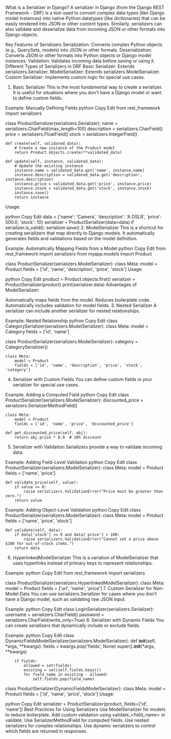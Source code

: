 What is a Serializer in Django?
A serializer in Django (from the Django REST Framework - DRF) is a tool used to convert complex data types (like Django model instances) into native Python datatypes (like dictionaries) that can be easily rendered into JSON or other content types. Similarly, serializers can also validate and deserialize data from incoming JSON or other formats into Django objects.

Key Features of Serializers
Serialization: Converts complex Python objects (e.g., QuerySets, models) into JSON or other formats.
Deserialization: Converts JSON or other formats into Python objects or Django model instances.
Validation: Validates incoming data before saving or using it.
Different Types of Serializers in DRF
Basic Serializer: Extends serializers.Serializer.
ModelSerializer: Extends serializers.ModelSerializer.
Custom Serializer: Implements custom logic for special use cases.
1. Basic Serializer
This is the most fundamental way to create a serializer. It is useful for situations where you don't have a Django model or want to define custom fields.

Example: Manually Defining Fields
python
Copy
Edit
from rest_framework import serializers

class ProductSerializer(serializers.Serializer):
    name = serializers.CharField(max_length=100)
    description = serializers.CharField()
    price = serializers.FloatField()
    stock = serializers.IntegerField()

    def create(self, validated_data):
        # Create a new instance of the Product model
        return Product.objects.create(**validated_data)

    def update(self, instance, validated_data):
        # Update the existing instance
        instance.name = validated_data.get('name', instance.name)
        instance.description = validated_data.get('description', instance.description)
        instance.price = validated_data.get('price', instance.price)
        instance.stock = validated_data.get('stock', instance.stock)
        instance.save()
        return instance
Usage:

python
Copy
Edit
data = {'name': 'Camera', 'description': 'A DSLR', 'price': 500.0, 'stock': 10}
serializer = ProductSerializer(data=data)
if serializer.is_valid():
    serializer.save()
2. ModelSerializer
This is a shortcut for creating serializers that map directly to Django models. It automatically generates fields and validations based on the model definition.

Example: Automatically Mapping Fields from a Model
python
Copy
Edit
from rest_framework import serializers
from myapp.models import Product

class ProductSerializer(serializers.ModelSerializer):
    class Meta:
        model = Product
        fields = ['id', 'name', 'description', 'price', 'stock']
Usage:

python
Copy
Edit
product = Product.objects.first()
serializer = ProductSerializer(product)
print(serializer.data)
Advantages of ModelSerializer:

Automatically maps fields from the model.
Reduces boilerplate code.
Automatically includes validation for model fields.
3. Nested Serializer
A serializer can include another serializer for nested relationships.

Example: Nested Relationship
python
Copy
Edit
class CategorySerializer(serializers.ModelSerializer):
    class Meta:
        model = Category
        fields = ['id', 'name']

class ProductSerializer(serializers.ModelSerializer):
    category = CategorySerializer()

    class Meta:
        model = Product
        fields = ['id', 'name', 'description', 'price', 'stock', 'category']
4. Serializer with Custom Fields
You can define custom fields in your serializer for special use cases.

Example: Adding a Computed Field
python
Copy
Edit
class ProductSerializer(serializers.ModelSerializer):
    discounted_price = serializers.SerializerMethodField()

    class Meta:
        model = Product
        fields = ['id', 'name', 'price', 'discounted_price']

    def get_discounted_price(self, obj):
        return obj.price * 0.9  # 10% discount
5. Serializer with Validation
Serializers provide a way to validate incoming data.

Example: Adding Field-Level Validation
python
Copy
Edit
class ProductSerializer(serializers.ModelSerializer):
    class Meta:
        model = Product
        fields = ['name', 'price']

    def validate_price(self, value):
        if value <= 0:
            raise serializers.ValidationError("Price must be greater than zero.")
        return value
Example: Adding Object-Level Validation
python
Copy
Edit
class ProductSerializer(serializers.ModelSerializer):
    class Meta:
        model = Product
        fields = ['name', 'price', 'stock']

    def validate(self, data):
        if data['stock'] <= 0 and data['price'] > 100:
            raise serializers.ValidationError("Cannot set a price above $100 for out-of-stock items.")
        return data
6. HyperlinkedModelSerializer
This is a variation of ModelSerializer that uses hyperlinks instead of primary keys to represent relationships.

Example:
python
Copy
Edit
from rest_framework import serializers

class ProductSerializer(serializers.HyperlinkedModelSerializer):
    class Meta:
        model = Product
        fields = ['url', 'name', 'price']
7. Custom Serializer for Non-Model Data
You can use serializers.Serializer for cases where you don't have a Django model, such as validating raw JSON input.

Example:
python
Copy
Edit
class LoginSerializer(serializers.Serializer):
    username = serializers.CharField()
    password = serializers.CharField(write_only=True)
8. Serializer with Dynamic Fields
You can create serializers that dynamically include or exclude fields.

Example:
python
Copy
Edit
class DynamicFieldsModelSerializer(serializers.ModelSerializer):
    def __init__(self, *args, **kwargs):
        fields = kwargs.pop('fields', None)
        super().__init__(*args, **kwargs)

        if fields:
            allowed = set(fields)
            existing = set(self.fields.keys())
            for field_name in existing - allowed:
                self.fields.pop(field_name)

class ProductSerializer(DynamicFieldsModelSerializer):
    class Meta:
        model = Product
        fields = ['id', 'name', 'price', 'stock']
Usage:

python
Copy
Edit
serializer = ProductSerializer(product, fields=['id', 'name'])
Best Practices for Using Serializers
Use ModelSerializer for models to reduce boilerplate.
Add custom validation using validate_<field_name> or validate.
Use SerializerMethodField for computed fields.
Use nested serializers for complex relationships.
Use dynamic serializers to control which fields are returned in responses.